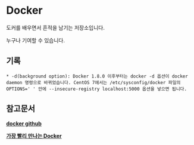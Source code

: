 # Docker
도커를 배우면서 흔적을 남기는 저장소입니다.

누구나 기여할 수 있습니다.

## 기록
	* -d(background option): Docker 1.8.0 이후부터는 docker -d 옵션이 docker daemon 명령으로 바뀌었습니다. CentOS 7에서는 /etc/sysconfig/docker 파일의 OPTIONS=' ' 안에 --insecure-registry localhost:5000 옵션을 넣으면 됩니다.


## 참고문서
[**docker github**](https://github.com/docker/docker.github.io)

[**가장 빨리 만나는 Docker**](http://pyrasis.com/docker.html)
